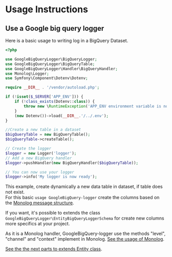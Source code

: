 # Usage Instructions

## Use a Google big query logger

Here is a basic usage  to writing log in a BigQuery Dataset.

```php
<?php

use GoogleBigQueryLogger\BigQueryLogger;
use GoogleBigQueryLogger\BigQueryTable;
use GoogleBigQueryLogger\Handler\BigQueryHandler;
use Monolog\Logger;
use Symfony\Component\Dotenv\Dotenv;

require __DIR__ . '/vendor/autoload.php';

if (!isset($_SERVER['APP_ENV'])) {
    if (!class_exists(Dotenv::class)) {
        throw new \RuntimeException('APP_ENV environment variable is not defined. You need to define environment variables for configuration or add "symfony/dotenv" as a Composer dependency to load variables from a .env file.');
    }
    (new Dotenv())->load(__DIR__.'/../.env');
}

//Create a new table in a dataset
$bigQueryTable = new BigQueryTable();
$bigQueryTable->createTable();

// Create the logger
$logger = new Logger('logger');
// Add a new BigQuery handler
$logger->pushHandler(new BigQueryHandler($bigQueryTable));

// You can now use your logger
$logger->info('My logger is now ready');
```

This example, create dynamically a new data table in dataset, if table does not exist.   
For this basic ```usage GoogleBigQuery-logger``` create the columns based on the [Monolog message structure](https://github.com/Seldaek/monolog/blob/master/doc/message-structure.md).

If you want, it's possible to extends the class ```GoogleBigQueryLogger\EntityBigQueryLoggerSchema``` for create new columns more specifics at your project.

As it is a Monolog handler, GoogleBigQuery-logger use the methods "level", "channel" and "context" implement in Monolog. [See the usage of Monolog](https://github.com/Seldaek/monolog/blob/master/doc/01-usage.md).

[See the the next parts to extends Entity class](#).
